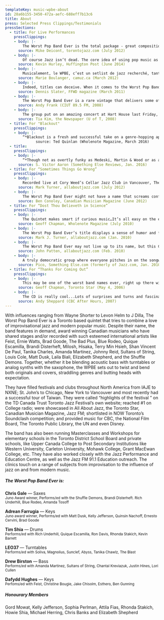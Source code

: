 ```yaml
---
templateKey: music-wpbe-about
id: 28a6b155-3450-472a-aefc-688eff7b13c6
title: About
press: Selected Press Clippings/Testimonials
pressSections:
  - title: For Live Performances
    pressClippings:
    - body: |-
        The Worst Pop Band Ever is the total package - great compositions, unique covers and standup-worthy comedic banter… the group’s two-set night at The Winchester Kitchen was a highlight of the festival. With Tim Shia on drums, Chris Gale on tenor sax, Adrean Farrugia on keys, and Drew Birston on electric and upright bass, the band showcased the players’ unique ability to jump from jazz to hip-hop flavoured rock with minimal effort… Known to fans as WPBE, the ensemble conveys the refreshing image of being a band, something often unseen in the world of the busy freelance musician, juggling gigs and rehearsals. Clearly the product of several shows, recording sessions, and tours the group has surpassed the introductory stages of the panicked rehearsal prior to the gig.
      source: Mike Deicont, torontojazz.com (July 2012)
    - body: |-
        Of course Jazz isn’t dead. The core idea of using pop music as source material for creative exploration is still very much alive…It is easier to appreciate (and follow) where these artists take the music when you already understand where they started… Snarky Puppy, Mehliana, The Worst Pop Band Ever…
      source: Kevin Hurley, Huffington Post (June 2014)
    - body: |-
        Musicalement, le WPBE, c’est un setlist de jazz recherché, tant au niveau des ambiances sonores que des compositions originales. +1 pour la présence d’un DJ et pour les lignes de basse solides et puchées; les refrains, eux, sont marqués d’une tournure pop indéfectible, mais tellement réconfortante. En bref, un band de jazz solide, ludique (pour une fois!!) et rafraichissant à découvrir avec légèreté.
      source: Marie Boulanger, camuz.ca (March 2012)
    - body: |-
        Indeed, titles can deceive. When it comes to the Worst Pop Band Ever, don’t assume it’s about pop. Don’t even assume it’s about jazz. But know that it’s about some of the most clever, talented and wide-ranging musicians in the nation.
      source: Dennis Slater, FFWD magazine (March 2011)
    - body: |-
        The Worst Pop Band Ever is a rare vintage that delivers some of the most unique and delightful flavours in the Toronto music scene. Theirs is a creative, refreshing sound, (seemingly) effortlessly performed with a truly gentle touch.
      source: Andy Frank (CIUT 89.5 FM, 2008)
    - body: |-
        The group put on an amazing concert at Hart House last Friday, impressing even the most critical jazz fans… preserving the feel-good soul of that genre (jazz) while throwing sprinkles of synthetic pop sounds on top. It’s a funky combination that seems puzzling at first, but it’s a unique style that just works. It’s a concert must for the die hard jazz fan and anyone craving some cool music.
      source: Tia Kim, the Newspaper (U of T, 2008)
  - title: For "Blackout"
    pressClippings:
    - body: |-
        “*Blackout is a fresh and successful take on a genre-hopping approach to music making that has seen a growing number of exponents in recent years…. the group grafts wide-ranging musical elements onto each other that serve to subtly or not so subtly transform the source materials. Peachy Keen features modern jazz piano comping over a reggae feel that creates a surprisingly ideal setting for Chris Gale’s soulful saxophone solo. The abrupt switch to a full-out rock groove with electronica for the tune’s ending somehow seems completely appropriate.* “
              source: Ted Quinlan (Wholenote Magazine, March 2016)
  - title: 
    pressClippings:
    - body: |-
        “*Though not as overtly funky as Medeski, Martin & Wood or as acoustically inclined as the Bad Plus, TWPBE finds its niche in meting out Wurlitzer-grounded grooves like the steady struttin’ introductory track “Inor Man,” or Gospell” which walk the line between catchy, almost pop melodies and loose, egalitarian improv. They are able the shift strategies on each song without losing any identity, too. From “Inor Man,” there’s the faux-reggae “Peachy Keen,” the multiple rhythms propelling the rockin’ “Panic,” or the dark, piano-based strain of “Scene Two aka Not So Fun Anymore.” There aren’t any vocals this time around, but Gale’s got a big, soul-laden tone that often serves as the band’s lead voice, and serves it well… In sum, the appeal with Blackout remains the same as it was with 2009’s Dost Thou Believeth In Science?: quirky titles but no-nonsense organic grooves usually topped off by a revolving cast of proficient soloists who know how far to take it before they run out of steam. And they do it with a touch of wit. The Worst Pop Band Ever has a hand-made, unforced approach that makes rock-jazz uncommonly relaxing, and Blackout keeps that relaxed vibe going.*”
      source: S. Victor Aaron (Something Else Reviews, Jan. 2016)
  - title: For “Sometimes Things Go Wrong”
    pressClippings:
    - body: |-
        Recorded live at Cory Weed’s Cellar Jazz Club in Vancouver, The Worst Pop Band Ever’s Sometime Things Go Wrong (and other songs we shouldn’t play)is music for people, whether they dig jazz or not. The group delivers a set that cares less about genres… There’s no crossover message here; just a tight band playing with substance and feeling for an appreciative audience.
      source: Mark Turner, allaboutjazz.com (July 2012)
    - body: |-
        The Worst Pop Band Ever might not have a name that screams confidence, but their blend of improvisational jazz and indie pop makes them stand-outs in a scene that gets little attention in popular music circles….While jazz might not be the most popular type of music on playlists these days, if anyone can make the genre break through to a pop-loving mainstream crowd, it could just be The Worst Pop Band Ever. Ironic, no?
      source: Ben Conoley, Canadian Musician Magazine (June 2012)
  - title: For “Dost Thou Believeth in Science”
    pressClippings:
    - body: |-
        The Quintet makes smart if curious music…It’s all easy on the ear, expertly and effortlessly delivered with elaborate solos and surprising heat.
      source: Geoff Chapman, Wholenote Magazine (July 2010)
    - body: |-
        The Worst Pop Band Ever’s title displays a sense of humor and frivolity, but in name only…. Street wise yet substantive, these compositions would appeal to fans of Vijay Iyer, Brad Mehldau, or DJ Logic, as dealt by the poised sax/piano front line (Chris Gale and Dafydd Hughes), a robust rhythm section (bassist Drew Birston and drummer Tim Shia), and excellent colorizations by turntablist Leo37... From start to finish Dost Thou Believeth in Science? is hip enough and deep enough for jazzers and non-jazzers alike.
      source: Mark J. Turner, allaboutjazz.com (Jan. 2010)
    - body: |-
        The Worst Pop Band Ever may not live up to its name, but this Canadian combo is working hard to produce some innovative sounds melding jam-band jazz with sound effects, courtesy of turntablist Leo37, on Dost Thou Believeth in Science? …The musicians’ firm grounding in hard bop and modern jazz is clear, and it’s a pleasant surprise to hear the twists they take to engender faith in Worst Pop Band Ever’s science.
      source: John Patten, allaboutjazz.com (Feb. 2010)
    - body: |-
        A truly democratic group where everyone pitches in on the songwriting, the WPBE are very listenable, even when they aren’t grooving…\[They\] might be a little weird but they strike a good balance between accessible and creative, and is one that should be checked out by anyone looking for bands like MMW or The Bad Plus.
      source: Pico, Something Else.com (formerly of Jazz.com, Jan. 2010)
  - title: For “Thanks For Coming Out”
    pressClippings:
    - body: |-
        This may be one of the worst band names ever, right up there with JMOG, but the jazz on its seven tunes is intriguing, well-calibrated and focused in a very contemporary, accessible fashion.. The music’s fresh, may appeal to pop lovers but assuredly to jazzers keen on a kind of driven fluency as genre stylings are examined, discarded and reworked.
      source: Geoff Chapman, Toronto Star (May 4, 2006)
    - body: |-
        The CD is really cool...Lots of surprises and turns and fascinating layers, both in the arrangements and the ‘atmospherics’ (is that even a word?).
      source: Andy Sheppard (CBC After Hours, 2007)
---
```

With influences ranging from Wayne Shorter to Levon Helm to J Dilla, The Worst Pop Band Ever is a Toronto based quintet that tries to combine a love of improvisational jazz and modern popular music. Despite their name, the band features in demand, award winning Canadian musicians who have shared stages and/or recorded with such esteemed international artists like Feist, Ernie Watts, Brad Goode, The Bad Plus, Blue Rodeo, Quique Escamilla, Brandi Disterheft, Milosh, Hisaka, Terry Min Hsieh, Shan Vincent De Paul, Tanika Charles, Amanda Martinez, Johnny Reid, Sultans of String, Louis Cole, Matt Dusk, Laila Biali, Elizabeth Shepherd, and the Shuffle Demons. Together, whether it be blending acoustic bass with turntables or analog synths with the saxophone, the WPBE sets out to twist and bend both originals and covers, straddling genres and butting heads with expectation.  
  
They have filled festivals and clubs throughout North America from IAJE to NXNE; St. John’s to Chicago, New York to Vancouver and most recently had a successful tour of Taiwan. They were called “highlights of the festival ” on the TD Canada Trust Toronto Jazz Festival’s own website; reached #1 on College radio; were showcased in All About Jazz, the Toronto Star, Canadian Musician Magazine, Jazz FM; shortlisted in NOW Toronto’s Soundclash competition; and provided music for CBC, the National Film Board, The Toronto Public Library, the UN and even Disney.

The band has also been running Masterclasses and Workshops for elementary schools in the Toronto District School Board and private schools, like Upper Canada College to Post Secondary Institutions like Western University, Carleton University, Mohawk College, Grant MacEwan College, etc. They have also worked closely with the Jazz Performance and Education Centre, as well as the Jazz FM 91.1 Education outreach. The clinics touch on a range of subjects from improvisation to the influence of jazz on and from modern music.

##### The Worst Pop Band Ever is:

**Chris Gale** — Saxes  
<small>Juno Award winner, Performs/ed with the Shuffle Demons, Brandi Disterheft. Rich Underhill, Blue Rodeo, Amanda Tosoff</small>

**Adrean Farrugia** — Keys  
<small>Juno award winner, Performs/ed with Matt Dusk, Kelly Jefferson, Quinsin Nachoff, Ernesto Cervini, Brad Goode</small>

**Tim Shia** — Drums  
<small>Performs/ed with Rich Underhill, Quique Escamilla, Ron Davis, Rhonda Stakich, Kevin Barrett</small>

**LEO37** — Turntables  
<small>Performs/ed with Soliva, Magnolius, Sunclef, Abyss, Tanika Chawlz, The Blast</small>

**Drew Birston** — Bass  
<small>Performs/ed with Amanda Martinez, Sultans of String, Chantal Kreviazuk, Justin Hines, Lori Cullen</small>

**Dafydd Hughes** — Keys  
<small>Perfoms/ed with Feist, Christine Bougie, Jake Chisolm, Esthero, Ben Gunning</small>

##### Honourary Members

Gord Mowat, Kelly Jefferson, Sophia Perlman, Attila Fias, Rhonda Stakich, Howie Shia, Michael Herring, Chris Banks and Elizabeth Shepherd